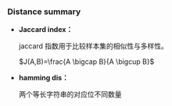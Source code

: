 ### Distance summary

* **Jaccard index：**

  jaccard 指数用于比较样本集的相似性与多样性。

  $J(A,B)=\frac{A \bigcap B}{A \bigcup B}$

* **hamming dis：**

  两个等长字符串的对应位不同数量